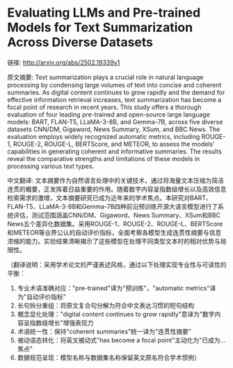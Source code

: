 # Evaluating LLMs and Pre-trained Models for Text Summarization Across Diverse Datasets

链接: http://arxiv.org/abs/2502.19339v1

原文摘要:
Text summarization plays a crucial role in natural language processing by
condensing large volumes of text into concise and coherent summaries. As
digital content continues to grow rapidly and the demand for effective
information retrieval increases, text summarization has become a focal point of
research in recent years. This study offers a thorough evaluation of four
leading pre-trained and open-source large language models: BART, FLAN-T5,
LLaMA-3-8B, and Gemma-7B, across five diverse datasets CNN/DM, Gigaword, News
Summary, XSum, and BBC News. The evaluation employs widely recognized automatic
metrics, including ROUGE-1, ROUGE-2, ROUGE-L, BERTScore, and METEOR, to assess
the models' capabilities in generating coherent and informative summaries. The
results reveal the comparative strengths and limitations of these models in
processing various text types.

中文翻译:
文本摘要作为自然语言处理中的关键技术，通过将海量文本压缩为简洁连贯的概要，正发挥着日益重要的作用。随着数字内容呈指数级增长以及高效信息检索需求的激增，文本摘要研究已成为近年来的学术焦点。本研究对BART、FLAN-T5、LLaMA-3-8B和Gemma-7B四种前沿预训练开源大语言模型进行了系统评估，测试范围涵盖CNN/DM、Gigaword、News Summary、XSum和BBC News五个差异化数据集。采用ROUGE-1、ROUGE-2、ROUGE-L、BERTScore和METEOR等业界公认的自动评价指标，全面考察各模型生成连贯性摘要与信息浓缩的能力。实验结果清晰揭示了这些模型在处理不同类型文本时的相对优势与局限性。

（翻译说明：采用学术论文的严谨表述风格，通过以下处理实现专业性与可读性的平衡：
1. 专业术语准确对应："pre-trained"译为"预训练"，"automatic metrics"译为"自动评价指标"
2. 长句拆分重组：将原文复合句分解为符合中文表达习惯的短句结构
3. 概念显化处理："digital content continues to grow rapidly"意译为"数字内容呈指数级增长"增强表现力
4. 术语统一性：保持"coherent summaries"统一译为"连贯性摘要"
5. 被动语态转化：将英文被动式"has become a focal point"主动化为"已成为...焦点"
6. 数据规范呈现：模型名称与数据集名称保留英文原名符合学术惯例）

